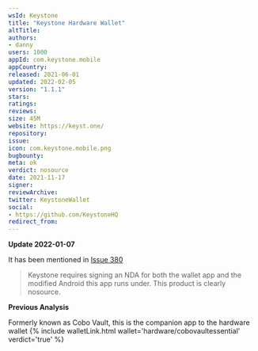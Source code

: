 ```yaml
---
wsId: Keystone
title: "Keystone Hardware Wallet"
altTitle: 
authors:
- danny
users: 1000
appId: com.keystone.mobile
appCountry: 
released: 2021-06-01
updated: 2022-02-05
version: "1.1.1"
stars: 
ratings: 
reviews: 
size: 45M
website: https://keyst.one/
repository: 
issue: 
icon: com.keystone.mobile.png
bugbounty: 
meta: ok
verdict: nosource
date: 2021-11-17
signer: 
reviewArchive:
twitter: KeystoneWallet
social:
- https://github.com/KeystoneHQ
redirect_from:
---
```


**Update 2022-01-07**

It has been mentioned in [Issue 380](https://gitlab.com/walletscrutiny/walletScrutinyCom/-/issues/380#note_799019002)

> Keystone requires signing an NDA for both the wallet app and the modified Android this app runs under. This product is clearly nosource.

**Previous Analysis**

Formerly known as Cobo Vault, this is the companion app to the hardware wallet {% include walletLink.html wallet='hardware/cobovaultessential' verdict='true' %}
